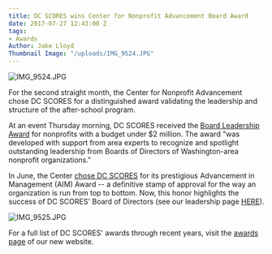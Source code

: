 ```yaml
---
title: DC SCORES wins Center for Nonprofit Advancement Board Award
date: 2017-07-27 12:43:00 Z
tags:
- Awards
Author: Jake Lloyd
Thumbnail Image: "/uploads/IMG_9524.JPG"
---
```


![IMG_9524.JPG](/uploads/IMG_9524.JPG)

For the second straight month, the Center for Nonprofit Advancement chose DC SCORES for a distinguished award validating the leadership and structure of the after-school program.

At an event Thursday morning, DC SCORES received the [Board Leadership Award](https://www.nonprofitadvancement.org/BoardLeadership) for nonprofits with a budget under $2 million. The award "was developed with support from area experts to recognize and spotlight outstanding leadership from Boards of Directors of Washington-area nonprofit organizations."


In June, the Center [chose DC SCORES](https://www.dcscores.org/blog/2017/06/awards-day-dc-scores-wins-twice-in-one-morning) for its prestigious Advancement in Management (AIM) Award -- a definitive stamp of approval for the way an organization is run from top to bottom. Now, this honor highlights the success of DC SCORES' Board of Directors (see our leadership page [HERE](https://www.dcscores.org/about-us/leadership/)).

![IMG_9525.JPG](/uploads/IMG_9525.JPG)

For a full list of DC SCORES' awards through recent years, visit the [awards page](https://www.dcscores.org/impact/awards/) of our new website.